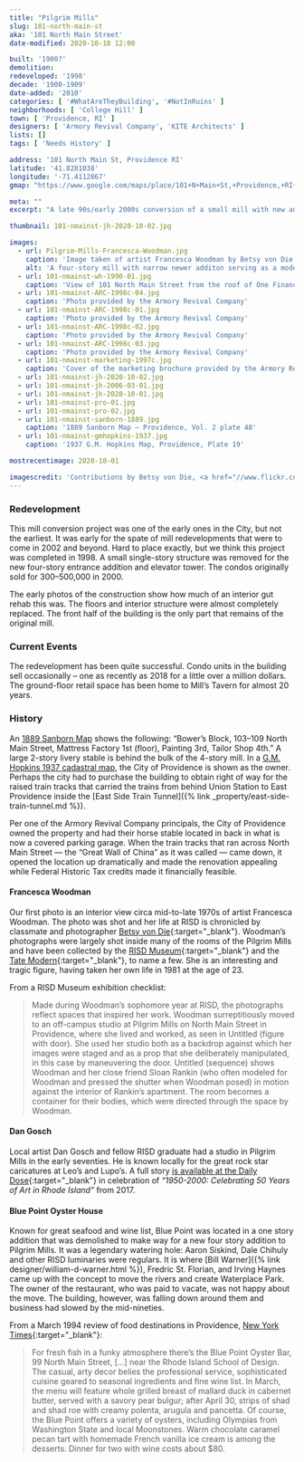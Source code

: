 ```yaml
---
title: "Pilgrim Mills"
slug: 101-north-main-st
aka: '101 North Main Street'
date-modified: 2020-10-18 12:00

built: '1900?'
demolition: 
redeveloped: '1998'
decade: '1900-1909'
date-added: '2010'
categories: [ '#WhatAreTheyBuilding', '#NotInRuins' ]
neighborhoods: [ 'College Hill' ]
town: [ 'Providence, RI' ]
designers: [ 'Armory Revival Company', 'KITE Architects' ]
lists: []
tags: [ 'Needs History' ]

address: '101 North Main St, Providence RI'
latitude: '41.8281038'
longitude: '-71.4112867'
gmap: "https://www.google.com/maps/place/101+N+Main+St,+Providence,+RI+02903/@41.8281038,-71.4112867,17z/data=!3m1!4b1!4m5!3m4!1s0x89e4451777e2f41f:0x58003c565e434623!8m2!3d41.8281038!4d-71.409098"

meta: ""
excerpt: "A late 90s/early 2000s conversion of a small mill with new addition on North Main Street into luxury condos"

thumbnail: 101-nmainst-jh-2020-10-02.jpg

images:
  - url: Pilgrim-Mills-Francesca-Woodman.jpg
    caption: 'Image taken of artist Francesca Woodman by Betsy von Die'
    alt: 'A four-story mill with narrow newer additon serving as a modern elevator and stair tower. The front is a traditional ground-level commercial storefront with wood millwork details, topped with 3 stories of brick and windows with arched lintels. The rear of the building is simple stucco in a more blocky, modern configuration.'
  - url: 101-nmainst-wh-1990-01.jpg
    caption: 'View of 101 North Main Street from the roof of One Financial Plaza, August 20, 1990, by Will Hart'
  - url: 101-nmainst-ARC-1998c-04.jpg
    caption: 'Photo provided by the Armory Revival Company'
  - url: 101-nmainst-ARC-1998c-01.jpg
    caption: 'Photo provided by the Armory Revival Company'
  - url: 101-nmainst-ARC-1998c-02.jpg
    caption: 'Photo provided by the Armory Revival Company'
  - url: 101-nmainst-ARC-1998c-03.jpg
    caption: 'Photo provided by the Armory Revival Company'
  - url: 101-nmainst-marketing-1997c.jpg
    caption: 'Cover of the marketing brochure provided by the Armory Revival company'
  - url: 101-nmainst-jh-2020-10-02.jpg
  - url: 101-nmainst-jh-2006-03-01.jpg
  - url: 101-nmainst-jh-2020-10-01.jpg
  - url: 101-nmainst-pro-01.jpg
  - url: 101-nmainst-pro-02.jpg
  - url: 101-nmainst-sanborn-1889.jpg
    caption: '1889 Sanborn Map – Providence, Vol. 2 plate 48'
  - url: 101-nmainst-gmhopkins-1937.jpg
    caption: '1937 G.M. Hopkins Map, Providence, Plate 19'

mostrecentimage: 2020-10-01

imagescredit: 'Contributions by Betsy von Die, <a href="//www.flickr.com/photos/cthulhuwho1" target="_blank">Will Hart</a>, the Armory Revival Company, and real estate listing sites'
---
```


### Redevelopment

This mill conversion project was one of the early ones in the City, but not the earliest. It was early for the spate of mill redevelopments that were to come in 2002 and beyond. Hard to place exactly, but we think this project was completed in 1998. A small single-story structure was removed for the new four-story entrance addition and elevator tower. The condos originally sold for $300 – $500,000 in 2000. 

The early photos of the construction show how much of an interior gut rehab this was. The floors and interior structure were almost completely replaced. The front half of the building is the only part that remains of the original mill. 


### Current Events

The redevelopment has been quite successful. Condo units in the building sell occasionally – one as recently as 2018 for a little over a million dollars. The ground-floor retail space has been home to Mill’s Tavern for almost 20 years. 


### History

An [1889 Sanborn Map](#photo-101-nmainst-sanborn-1889) shows the following: “Bower’s Block, 103–109 North Main Street, Mattress Factory 1st (floor), Painting 3rd, Tailor Shop 4th.” A large 2-story livery stable is behind the bulk of the 4-story mill. In a [G.M. Hopkins 1937 cadastral map](#photo-101-nmainst-sanborn-1937), the City of Providence is shown as the owner. Perhaps the city had to purchase the building to obtain right of way for the raised train tracks that carried the trains from behind Union Station to East Providence inside the [East Side Train Tunnel]({% link _property/east-side-train-tunnel.md %}). 

Per one of the Armory Revival Company principals, the City of Providence owned the property and had their horse stable located in back in what is now a covered parking garage. When the train tracks that ran across North Main Street — the “Great Wall of China” as it was called — came down, it opened the location up dramatically and made the renovation appealing while Federal Historic Tax credits made it financially feasible. 

#### Francesca Woodman

Our first photo is an interior view circa mid-to-late 1970s of artist Francesca Woodman. The photo was shot and her life at RISD is chronicled by classmate and photographer [Betsy von Die](//www.consumergrouch.com/?p=6777){:target="_blank"}. Woodman’s photographs were largely shot inside many of the rooms of the Pilgrim Mills and have been collected by the [RISD Museum](//risdmuseum.org/art-design/collection?search_api_fulltext=Francesca+Woodman&field_type=All&op=){:target="_blank"} and the [Tate Modern](//www.tate.org.uk/art/artists/francesca-woodman-10512){:target="_blank"}, to name a few. She is an interesting and tragic figure, having taken her own life in 1981 at the age of 23. 

From a RISD Museum exhibition checklist:

> Made during Woodman’s sophomore year at RISD, the photographs reflect spaces that inspired her work. Woodman surreptitiously moved to an off-campus studio at Pilgrim Mills on North Main Street in Providence, where she lived and worked, as seen in Untitled (figure with door). She used her studio both as a backdrop against which her images were staged and as a prop that she deliberately manipulated, in this case by maneuvering the door. Untitled (sequence) shows Woodman and her close friend Sloan Rankin (who often modeled for Woodman and pressed the shutter when Woodman posed) in motion against the interior of Rankin’s apartment. The room becomes a container for their bodies, which were directed through the space by Woodman.

#### Dan Gosch

Local artist Dan Gosch and fellow RISD graduate had a studio in Pilgrim Mills in the early seventies. He is known locally for the great rock star caricatures at Leo’s and Lupo’s. A full story [is available at the Daily Dose](//providencedailydose.com/2017/01/01/faces-dan-gosch-memories-leos/){:target="_blank"} in celebration of _“1950-2000: Celebrating 50 Years of Art in Rhode Island”_ from 2017. 

#### Blue Point Oyster House

Known for great seafood and wine list, Blue Point was located in a one story addition that was demolished to make way for a new four story addition to Pilgrim Mills. It was a legendary watering hole: Aaron Siskind, Dale Chihuly and other RISD luminaries were regulars. It is where [Bill Warner]({% link designer/william-d-warner.html %}), Fredric St. Florian, and Irving Haynes came up with the concept to move the rivers and create Waterplace Park. The owner of the restaurant, who was paid to vacate, was not happy about the move. The building, however, was falling down around them and business had slowed by the mid-nineties. 

From a March 1994 review of food destinations in Providence, [New York Times](//www.nytimes.com/1994/03/06/travel/whats-doing-in-providence.html){:target="_blank"}:

> For fresh fish in a funky atmosphere there’s the Blue Point Oyster Bar, 99 North Main Street, […] near the Rhode Island School of Design. The casual, arty decor belies the professional service, sophisticated cuisine geared to seasonal ingredients and fine wine list. In March, the menu will feature whole grilled breast of mallard duck in cabernet butter, served with a savory pear bulgur; after April 30, strips of shad and shad roe with creamy polenta, arugula and pancetta. Of course, the Blue Point offers a variety of oysters, including Olympias from Washington State and local Moonstones. Warm chocolate caramel pecan tart with homemade French vanilla ice cream is among the desserts. Dinner for two with wine costs about $80.
